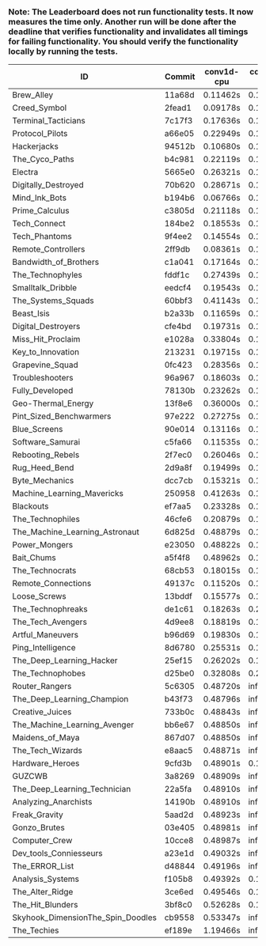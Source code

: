 ### Note: The Leaderboard does not run functionality tests. It now measures the time only. Another run will be done after the deadline that verifies functionality and invalidates all timings for failing functionality. You should verify the functionality locally by running the tests.

|ID|Commit|conv1d-cpu|conv1d-gpu|DWSPConv2D-gpu|gemm-gpu|avg|
|-|-|-|-|-|-|-|
|Brew_Alley|11a68d|0.11462s|0.12501s|2.97688s|1.85999s|1.26912s|
|Creed_Symbol|2fead1|0.09178s|0.11775s|3.03192s|1.83652s|1.26949s|
|Terminal_Tacticians|7c17f3|0.17636s|0.12920s|2.98372s|1.86555s|1.28871s|
|Protocol_Pilots|a66e05|0.22949s|0.14499s|2.96751s|1.82373s|1.29143s|
|Hackerjacks|94512b|0.10680s|0.12894s|3.04569s|1.88446s|1.29147s|
|The_Cyco_Paths|b4c981|0.22119s|0.15392s|3.00051s|1.83812s|1.30343s|
|Electra|5665e0|0.26321s|0.13223s|2.99729s|1.86089s|1.31340s|
|Digitally_Destroyed|70b620|0.28671s|0.13302s|2.97311s|1.86471s|1.31439s|
|Mind_Ink_Bots|b194b6|0.06766s|0.14215s|3.20815s|1.84585s|1.31595s|
|Prime_Calculus|c3805d|0.21118s|0.13838s|3.06222s|1.86244s|1.31855s|
|Tech_Connect|184be2|0.18553s|0.13624s|2.98137s|1.99268s|1.32395s|
|Tech_Phantoms|9f4ee2|0.14554s|0.15873s|3.00922s|1.98812s|1.32540s|
|Remote_Controllers|2ff9db|0.08361s|0.11465s|3.21930s|1.89059s|1.32704s|
|Bandwidth_of_Brothers|c1a041|0.17164s|0.14962s|2.93486s|2.07537s|1.33287s|
|The_Technophyles|fddf1c|0.27439s|0.10820s|3.10137s|1.86430s|1.33707s|
|Smalltalk_Dribble|eedcf4|0.19543s|0.13963s|3.05109s|2.01077s|1.34923s|
|The_Systems_Squads|60bbf3|0.41143s|0.11251s|3.05023s|1.86941s|1.36089s|
|Beast_Isis|b2a33b|0.11659s|0.16169s|3.09292s|2.09473s|1.36648s|
|Digital_Destroyers|cfe4bd|0.19731s|0.14514s|3.07418s|2.05045s|1.36677s|
|Miss_Hit_Proclaim|e1028a|0.33804s|0.14284s|3.06885s|1.93303s|1.37069s|
|Key_to_Innovation|213231|0.19715s|0.11300s|3.12619s|2.11865s|1.38875s|
|Grapevine_Squad|0fc423|0.28356s|0.14358s|3.32446s|1.84587s|1.39937s|
|Troubleshooters|96a967|0.18603s|0.13682s|3.32727s|1.94767s|1.39945s|
|Fully_Developed|78130b|0.23262s|0.14723s|3.05233s|2.17130s|1.40087s|
|Geo-Thermal_Energy|13f8e6|0.36000s|0.14589s|3.07675s|2.02443s|1.40177s|
|Pint_Sized_Benchwarmers|97e222|0.27275s|0.12521s|3.11638s|2.18188s|1.42405s|
|Blue_Screens|90e014|0.13116s|0.12964s|3.28448s|2.20555s|1.43771s|
|Software_Samurai|c5fa66|0.11535s|0.11108s|3.02035s|2.60900s|1.46395s|
|Rebooting_Rebels|2f7ec0|0.26046s|0.13859s|3.30882s|2.18261s|1.47262s|
|Rug_Heed_Bend|2d9a8f|0.19499s|0.11541s|3.20600s|2.37772s|1.47353s|
|Byte_Mechanics|dcc7cb|0.15321s|0.12056s|3.29365s|2.44094s|1.50209s|
|Machine_Learning_Mavericks|250958|0.41263s|0.14732s|2.98295s|2.60655s|1.53736s|
|Blackouts|ef7aa5|0.23328s|0.13973s|3.40463s|2.39187s|1.54238s|
|The_Technophiles|46cfe6|0.20879s|0.13522s|2.96684s|4.57234s|1.97080s|
|The_Machine_Learning_Astronaut|6d825d|0.48879s|0.15062s|2.97345s|4.52121s|2.03352s|
|Power_Mongers|e23050|0.48822s|0.11553s|3.02874s|4.50709s|2.03489s|
|Bait_Chums|a5f4f8|0.48962s|0.15115s|3.14036s|4.50595s|2.07177s|
|The_Technocrats|68cb53|0.18015s|0.15030s|3.09259s|5.79519s|2.30456s|
|Remote_Connections|49137c|0.11520s|0.11156s|infs|4.60313s|infs|
|Loose_Screws|13bddf|0.15577s|0.13996s|infs|1.91321s|infs|
|The_Technophreaks|de1c61|0.18263s|0.22819s|infs|1.85035s|infs|
|The_Tech_Avengers|4d9ee8|0.18819s|0.12843s|infs|4.59013s|infs|
|Artful_Maneuvers|b96d69|0.19830s|0.14509s|infs|2.95054s|infs|
|Ping_Intelligence|8d6780|0.25531s|0.12144s|infs|4.57712s|infs|
|The_Deep_Learning_Hacker|25ef15|0.26202s|0.13808s|infs|4.58180s|infs|
|The_Technophobes|d25be0|0.32808s|0.29396s|infs|1.91243s|infs|
|Router_Rangers|5c6305|0.48720s|infs|infs|4.57412s|infs|
|The_Deep_Learning_Champion|b43f73|0.48796s|infs|infs|4.57674s|infs|
|Creative_Juices|733b0c|0.48843s|infs|infs|4.60961s|infs|
|The_Machine_Learning_Avenger|bb6e67|0.48850s|infs|infs|4.57366s|infs|
|Maidens_of_Maya|867d07|0.48850s|infs|infs|4.58393s|infs|
|The_Tech_Wizards|e8aac5|0.48871s|infs|infs|4.59348s|infs|
|Hardware_Heroes|9cfd3b|0.48901s|0.15409s|infs|4.58999s|infs|
|GUZCWB|3a8269|0.48909s|infs|infs|4.58903s|infs|
|The_Deep_Learning_Technician|22a5fa|0.48910s|infs|infs|4.58301s|infs|
|Analyzing_Anarchists|14190b|0.48910s|infs|infs|4.59141s|infs|
|Freak_Gravity|5aad2d|0.48923s|infs|infs|4.58070s|infs|
|Gonzo_Brutes|03e405|0.48981s|infs|infs|4.75497s|infs|
|Computer_Crew|10cce8|0.48987s|infs|infs|4.64712s|infs|
|Dev_tools_Conniesseurs|a23e1d|0.49032s|infs|infs|4.58910s|infs|
|The_ERROR_List|d48844|0.49196s|infs|infs|4.61202s|infs|
|Analysis_Systems|f105b8|0.49392s|0.11905s|infs|infs|infs|
|The_Alter_Ridge|3ce6ed|0.49546s|0.14546s|infs|4.58452s|infs|
|The_Hit_Blunders|3bf8c0|0.52628s|0.14527s|infs|4.65414s|infs|
|Skyhook_DimensionThe_Spin_Doodles|cb9558|0.53347s|infs|infs|4.58417s|infs|
|The_Techies|ef189e|1.19466s|infs|infs|4.58933s|infs|
